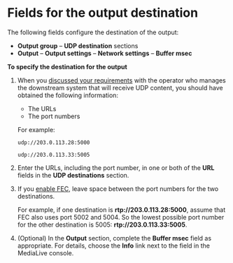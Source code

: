 # Fields for the output destination<a name="udp-destinations"></a>

The following fields configure the destination of the output:
+ **Output group** – **UDP destination** sections
+ **Output** – **Output settings** – **Network settings** – **Buffer msec**

**To specify the destination for the output**

1. When you [discussed your requirements](origin-server-rtmp.md) with the operator who manages the downstream system that will receive UDP content, you should have obtained the following information:
   + The URLs
   + The port numbers

   For example:

   `udp://203.0.113.28:5000`

   `udp://203.0.113.33:5005`

1. Enter the URLs, including the port number, in one or both of the **URL** fields in the **UDP destinations** section\. 

1. If you [enable FEC](udp-container.md), leave space between the port numbers for the two destinations\. 

   For example, if one destination is **rtp://203\.0\.113\.28:5000**, assume that FEC also uses port 5002 and 5004\. So the lowest possible port number for the other destination is 5005: **rtp://203\.0\.113\.33:5005**\.

1. \(Optional\) In the **Output** section, complete the **Buffer msec** field as appropriate\. For details, choose the **Info** link next to the field in the MediaLive console\.